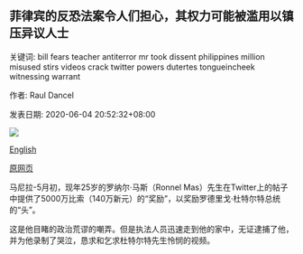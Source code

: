 ## 菲律宾的反恐法案令人们担心，其权力可能被滥用以镇压异议人士

关键词: bill fears teacher antiterror mr took dissent philippines million misused stirs videos crack twitter powers dutertes tongueincheek witnessing warrant

作者: Raul Dancel

发表日期: 2020-06-04 20:52:32+08:00

![](https://www.straitstimes.com/sites/all/themes/custom/bootdemo/images/facebook_default_pic.jpg)

[English](Philippines%27%20anti-terror%20Bill%20stirs%20fears%20its%20powers%20can%20be%20misused%20to%20crack%20down%20on%20dissent.md)

[原网页](https://www.straitstimes.com/asia/se-asia/philippines-anti-terror-bill-stirs-fears-its-powers-can-be-misused-to-crack-down-on)

马尼拉-5月初，现年25岁的罗纳尔·马斯（Ronnel Mas）先生在Twitter上的帖子中提供了5000万比索（140万新元）的“奖励”，以奖励罗德里戈·杜特尔特总统的“头”。

这是他目睹的政治荒谬的嘲弄。但是执法人员迅速走到他的家中，无证逮捕了他，并为他录制了哭泣，恳求和乞求杜特尔特先生怜悯的视频。
